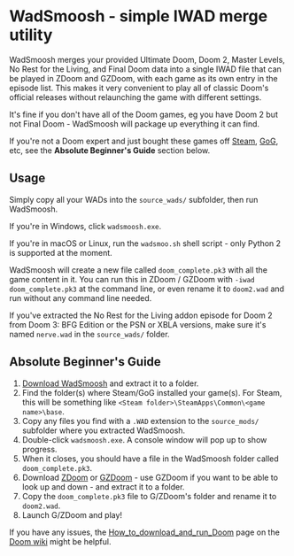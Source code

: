 # WadSmoosh - simple IWAD merge utility

WadSmoosh merges your provided Ultimate Doom, Doom 2, Master Levels, No Rest for the Living, and Final Doom data into a single IWAD file that can be played in ZDoom and GZDoom, with each game as its own entry in the episode list. This makes it very convenient to play all of classic Doom's official releases without relaunching the game with different settings.

It's fine if you don't have all of the Doom games, eg you have Doom 2 but not Final Doom - WadSmoosh will package up everything it can find.

If you're not a Doom expert and just bought these games off [Steam](http://store.steampowered.com/sub/18397/), [GoG](https://www.gog.com/game/doom_ii_final_doom), etc, see the **Absolute Beginner's Guide** section below.

## Usage

Simply copy all your WADs into the `source_wads/` subfolder, then run WadSmoosh.

If you're in Windows, click `wadsmoosh.exe`.

If you're in macOS or Linux, run the `wadsmoo.sh` shell script - only Python 2 is supported at the moment.

WadSmoosh will create a new file called `doom_complete.pk3` with all the game content in it. You can run this in ZDoom / GZDoom with `-iwad doom_complete.pk3` at the command line, or even rename it to `doom2.wad` and run without any command line needed.

If you've extracted the No Rest for the Living addon episode for Doom 2 from Doom 3: BFG Edition or the PSN or XBLA versions, make sure it's named `nerve.wad` in the `source_wads/` folder.

## Absolute Beginner's Guide

1. [Download WadSmoosh](https://bitbucket.org/JPLeBreton/wadsmoosh/downloads) and extract it to a folder.
2. Find the folder(s) where Steam/GoG installed your game(s). For Steam, this will be something like `<Steam folder>\SteamApps\Common\<game name>\base`.
3. Copy any files you find with a `.WAD` extension to the `source_mods/` subfolder where you extracted WadSmoosh.
4. Double-click `wadsmoosh.exe`. A console window will pop up to show progress.
5. When it closes, you should have a file in the WadSmoosh folder called `doom_complete.pk3`.
6. Download [ZDoom](http://zdoom.org) or [GZDoom](http://gzdoom.drdteam.org) - use GZDoom if you want to be able to look up and down - and extract it to a folder.
7. Copy the `doom_complete.pk3` file to G/ZDoom's folder and rename it to `doom2.wad`.
8. Launch G/ZDoom and play!

If you have any issues, the [How_to_download_and_run_Doom](http://doomwiki.org/wiki/How_to_download_and_run_Doom) page on the [Doom wiki](http://doomwiki.org) might be helpful.
